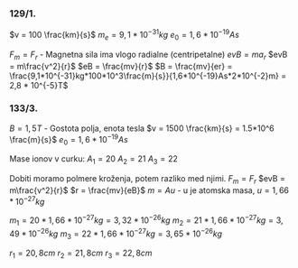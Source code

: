 ### 129/1.
$v = 100 \frac{km}{s}$
$m_e = 9,1*10^{-31} kg$
$e_0 = 1,6*10^{-19} As$

$F_m=F_r$ - Magnetna sila ima vlogo radialne (centripetalne)
$evB = ma_r$
$evB = m\frac{v^2}{r}$
$eB = \frac{mv}{r}$
$B = \frac{mv}{er} = \frac{9,1*10^{-31}kg*100*10^3\frac{m}{s}}{1,6*10^{-19}As*2*10^{-2}m} = 2,8 * 10^{-5}T$

### 133/3.
$B = 1,5 T$ - Gostota polja, enota tesla
$v = 1500 \frac{km}{s} = 1.5*10^6 \frac{m}{s}$
$e_0 = 1,6*10^{-19} As$

Mase ionov v curku:
$A_1 = 20$
$A_2 = 21$
$A_3 = 22$

Dobiti moramo polmere kroženja, potem razliko med njimi.
$F_m = F_r$
$evB = m\frac{v^2}{r}$
$r = \frac{mv}{eB}$
$m = Au$ - u je atomska masa, $u = 1,66*10^{-27}kg$

$m_1 = 20*1,66*10^{-27}kg = 3,32*10^{-26}kg$
$m_2 = 21*1,66*10^{-27}kg = 3,49*10^{-26}kg$
$m_3 = 22*1,66*10^{-27}kg = 3,65*10^{-26}kg$

$r_1 = 20,8 cm$
$r_2 = 21,8 cm$
$r_3 = 22,8 cm$

